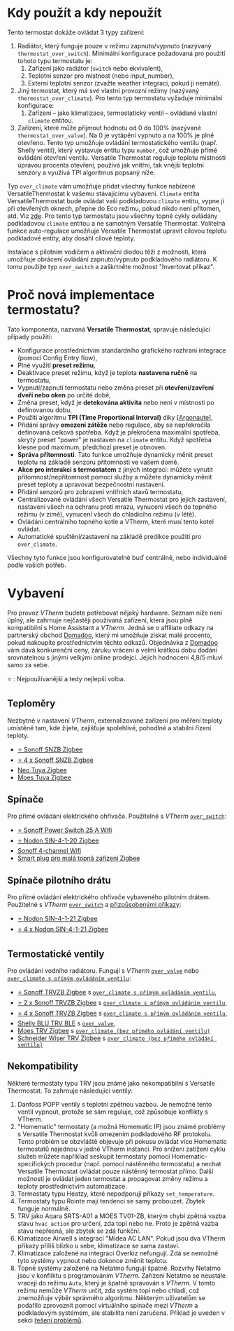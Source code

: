 # Kdy použít a kdy nepoužít
Tento termostat dokáže ovládat 3 typy zařízení:
1. Radiátor, který funguje pouze v režimu zapnuto/vypnuto (nazývaný `thermostat_over_switch`). Minimální konfigurace požadovaná pro použití tohoto typu termostatu je:
   1. Zařízení jako radiátor (`switch` nebo ekvivalent),
   2. Teplotní senzor pro místnost (nebo input_number),
   3. Externí teplotní senzor (zvažte weather integraci, pokud ji nemáte).
2. Jiný termostat, který má své vlastní provozní režimy (nazývaný `thermostat_over_climate`). Pro tento typ termostatu vyžaduje minimální konfigurace:
   1. Zařízení – jako klimatizace, termostatický ventil – ovládané vlastní `climate` entitou.
3. Zařízení, které může přijmout hodnotu od 0 do 100% (nazývané `thermostat_over_valve`). Na 0 je vytápění vypnuto a na 100% je plně otevřeno. Tento typ umožňuje ovládání termostatického ventilu (např. Shelly ventil), který vystavuje entitu typu `number`, což umožňuje přímé ovládání otevření ventilu. Versatile Thermostat reguluje teplotu místnosti úpravou procenta otevření, používá jak vnitřní, tak vnější teplotní senzory a využívá TPI algoritmus popsaný níže.

Typ `over_climate` vám umožňuje přidat všechny funkce nabízené VersatileThermostat k vašemu stávajícímu vybavení. `Climate` entita VersatileThermostat bude ovládat vaši podkladovou `climate` entitu, vypne ji při otevřených oknech, přepne do Eco režimu, pokud nikdo není přítomen, atd. Viz [zde](#proč-nová-implementace-termostatu). Pro tento typ termostatu jsou všechny topné cykly ovládány podkladovou `climate` entitou a ne samotným Versatile Thermostat. Volitelná funkce auto-regulace umožňuje Versatile Thermostat upravit cílovou teplotu podkladové entity, aby dosáhl cílové teploty.

Instalace s pilotním vodičem a aktivační diodou těží z možnosti, která umožňuje obrácení ovládání zapnuto/vypnuto podkladového radiátoru. K tomu použijte typ `over_switch` a zaškrtněte možnost "Invertovat příkaz".

# Proč nová implementace termostatu?

Tato komponenta, nazvaná __Versatile Thermostat__, spravuje následující případy použití:
- Konfigurace prostřednictvím standardního grafického rozhraní integrace (pomocí Config Entry flow),
- Plné využití **preset režimu**,
- Deaktivace preset režimu, když je teplota **nastavena ručně** na termostatu,
- Vypnutí/zapnutí termostatu nebo změna preset při **otevření/zavření dveří nebo oken** po určité době,
- Změna preset, když je **detekována aktivita** nebo není v místnosti po definovanou dobu,
- Použití algoritmu **TPI (Time Proportional Interval)** díky [[Argonaute](https://forum.hacf.fr/u/argonaute/summary)],
- Přidání správy **omezení zátěže** nebo regulace, aby se nepřekročila definovaná celková spotřeba. Když je překročena maximální spotřeba, skrytý preset "power" je nastaven na `climate` entitu. Když spotřeba klesne pod maximum, předchozí preset je obnoven.
- **Správa přítomnosti**. Tato funkce umožňuje dynamicky měnit preset teplotu na základě senzoru přítomnosti ve vašem domě.
- **Akce pro interakci s termostatem** z jiných integrací: můžete vynutit přítomnost/nepřítomnost pomocí služby a můžete dynamicky měnit preset teploty a upravovat bezpečnostní nastavení.
- Přidání senzorů pro zobrazení vnitřních stavů termostatu,
- Centralizované ovládání všech Versatile Thermostat pro jejich zastavení, nastavení všech na ochranu proti mrazu, vynucení všech do topného režimu (v zimě), vynucení všech do chladicího režimu (v létě).
- Ovládání centrálního topného kotle a VTherm, které musí tento kotel ovládat.
- Automatické spuštění/zastavení na základě predikce použití pro `over_climate`.

Všechny tyto funkce jsou konfigurovatelné buď centrálně, nebo individuálně podle vašich potřeb.

# Vybavení

Pro provoz _VTherm_ budete potřebovat nějaký hardware. Seznam níže není úplný, ale zahrnuje nejčastěji používaná zařízení, která jsou plně kompatibilní s Home Assistant a _VTherm_. Jedná se o affiliate odkazy na partnerský obchod [Domadoo](https://www.domadoo.fr/fr/?domid=97), který mi umožňuje získat malé procento, pokud nakoupíte prostřednictvím těchto odkazů. Objednávka z [Domadoo](https://www.domadoo.fr/fr/?domid=97) vám dává konkurenční ceny, záruku vrácení a velmi krátkou dobu dodání srovnatelnou s jinými velkými online prodejci. Jejich hodnocení 4,8/5 mluví samo za sebe.

⭐ : Nejpoužívanější a tedy nejlepší volba.

## Teploměry
Nezbytné v nastavení _VTherm_, externalizované zařízení pro měření teploty umístěné tam, kde žijete, zajišťuje spolehlivé, pohodlné a stabilní řízení teploty.

- [⭐ Sonoff SNZB Zigbee](https://www.domadoo.fr/fr/suivi-energie/6614-sonoff-capteur-de-temperature-et-d-humidite-zigbee-30-avec-ecran-6920075740004.html??domid=97)
- [⭐ 4 x Sonoff SNZB Zigbee](https://www.domadoo.fr/fr/suivi-energie/6968-sonoff-pack-4x-capteurs-de-temperature-et-d-humidite-zigbee-ecran.html?domid=97)
- [ Neo Tuya Zigbee](https://www.domadoo.fr/fr/produits-compatibles-jeedom/7564-neo-capteur-de-temperature-et-humidite-zigbee-30-tuya.html?domid=97)
- [ Moes Tuya Zigbee](https://www.domadoo.fr/fr/domotique/6667-moes-capteur-de-temperature-et-humidite-avec-ecran-zigbee-tuya.html?domid=97)

## Spínače
Pro přímé ovládání elektrického ohřívače. Použitelné s _VTherm_ [`over_switch`](over-switch.md):

- [⭐ Sonoff Power Switch 25 A Wifi](https://www.domadoo.fr/fr/peripheriques/5853-sonoff-commutateur-intelligent-wifi-haute-puissance-25a-6920075776768.html?domid=97)
- [⭐ Nodon SIN-4-1-20 Zigbee](https://www.domadoo.fr/fr/peripheriques/5688-nodon-micromodule-commutateur-multifonctions-zigbee-16a-3700313925188.html?domid=97)
- [Sonoff 4-channel Wifi](https://www.domadoo.fr/fr/peripheriques/5279-sonoff-commutateur-intelligent-wifi-433-mhz-4-canaux-6920075775815.html?domid=97)
- [Smart plug pro malá topná zařízení Zigbee](https://www.domadoo.fr/fr/peripheriques/5880-sonoff-prise-intelligente-16a-zigbee-30-version-fr.html?domid=97)

## Spínače pilotního drátu
Pro přímé ovládání elektrického ohřívače vybaveného pilotním drátem. Použitelné s _VTherm_ [`over_switch`](over-switch.md) a [přizpůsobenými příkazy](over-switch.md#la-personnalisation-des-commandes):

- [⭐ Nodon SIN-4-1-21 Zigbee](https://www.domadoo.fr/fr/chauffage-connecte/6828-nodon-module-chauffage-fil-pilote-connecte-zigbee-30.html?domid=97)
- [⭐ 4 x Nodon SIN-4-1-21 Zigbee](https://www.domadoo.fr/fr/chauffage-connecte/7050-nodon-pack-4x-modules-chauffage-fil-pilote-connecte-zigbee-30.html?domid=97)

## Termostatické ventily
Pro ovládání vodního radiátoru. Fungují s _VTherm_ [`over_valve`](over-valve.md) nebo [`over_climate s přímým ovládáním ventilu`](over-climate.md#thermostat-de-type-over_climate):

- [⭐ Sonoff TRVZB Zigbee](https://www.domadoo.fr/fr/chauffage-connecte/6776-sonoff-tete-thermostatique-connectee-zigbee-30.html?domid=97) s [`over_climate s přímým ovládáním ventilu`](over-climate.md#thermostat-de-type-over_climate),
- [⭐ 2 x Sonoff TRVZB Zigbee](https://www.domadoo.fr/fr/chauffage-connecte/7477-sonoff-pack-de-2x-tete-thermostatique-connectee-zigbee-30.html?domid=97) s [`over_climate s přímým ovládáním ventilu`](over-climate.md#thermostat-de-type-over_climate),
- [⭐ 4 x Sonoff TRVZB Zigbee](https://www.domadoo.fr/fr/chauffage-connecte/7478-sonoff-pack-de-4x-tete-thermostatique-connectee-zigbee-30.html?domid=97) s [`over_climate s přímým ovládáním ventilu`](over-climate.md#thermostat-de-type-over_climate),
- [Shelly BLU TRV BLE](https://www.domadoo.fr/fr/black-friday-domotique/7567-shelly-robinet-thermostatique-de-radiateur-a-commande-bluetooth-shelly-blu-trv-3800235264980.html?domid=97) s [`over_valve`](over-valve.md),
- [Moes TRV Zigbee](https://www.domadoo.fr/fr/peripheriques/5783-moes-tete-thermostatique-intelligente-zigbee-30-brt-100-trv-blanc.html?domid=97) s [`over_climate (bez přímého ovládání ventilu)`](over-climate.md#thermostat-de-type-over_climate)
- [Schneider Wiser TRV Zigbee](https://www.domadoo.fr/fr/controle-chauffage-clim/5497-schneider-electric-tete-de-vanne-thermostatique-connectee-zigbee-3606489582821.html?domid=97) s [`over_climate (bez přímého ovládání ventilu)`](over-climate.md#thermostat-de-type-over_climate)

## Nekompatibility
Některé termostaty typu TRV jsou známé jako nekompatibilní s Versatile Thermostat. To zahrnuje následující ventily:
1. Danfoss POPP ventily s teplotní zpětnou vazbou. Je nemožné tento ventil vypnout, protože se sám reguluje, což způsobuje konflikty s VTherm.
2. "Homematic" termostaty (a možná Homematic IP) jsou známé problémy s Versatile Thermostat kvůli omezením podkladového RF protokolu. Tento problém se obzvláště objevuje při pokusu ovládat více Homematic termostatů najednou v jedné VTherm instanci. Pro snížení zatížení cyklu služeb můžete například seskupit termostaty pomocí Homematic-specifických procedur (např. pomocí nástěnného termostatu) a nechat Versatile Thermostat ovládat pouze nástěnný termostat přímo. Další možností je ovládat jeden termostat a propagovat změny režimu a teploty prostřednictvím automatizace.
3. Termostaty typu Heatzy, které nepodporují příkazy `set_temperature`.
4. Termostaty typu Rointe mají tendenci se samy probouzet. Zbytek funguje normálně.
5. TRV jako Aqara SRTS-A01 a MOES TV01-ZB, kterým chybí zpětná vazba stavu `hvac_action` pro určení, zda topí nebo ne. Proto je zpětná vazba stavu nepřesná, ale zbytek se zdá funkční.
6. Klimatizace Airwell s integrací "Midea AC LAN". Pokud jsou dva VTherm příkazy příliš blízko u sebe, klimatizace se sama zastaví.
7. Klimatizace založené na integraci Overkiz nefungují. Zdá se nemožné tyto systémy vypnout nebo dokonce změnit teplotu.
8. Topné systémy založené na Netatmo fungují špatně. Rozvrhy Netatmo jsou v konfliktu s programováním _VTherm_. Zařízení Netatmo se neustále vracejí do režimu `Auto`, který je špatně spravován s _VTherm_. V tomto režimu nemůže _VTherm_ určit, zda systém topí nebo chladí, což znemožňuje výběr správného algoritmu. Některým uživatelům se podařilo zprovoznit pomocí virtuálního spínače mezi _VTherm_ a podkladovým systémem, ale stabilita není zaručena. Příklad je uveden v sekci [řešení problémů](troubleshooting.md).
